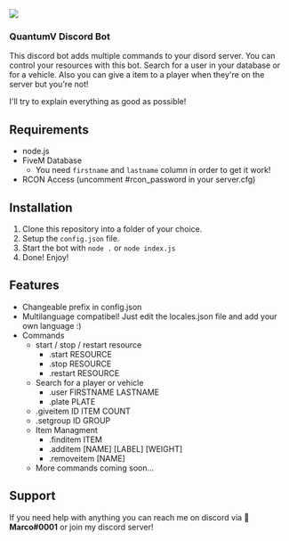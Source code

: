 <img src="https://quantumv.de/forum-header.png">
<h3>QuantumV Discord Bot</h3>
<p>This discord bot adds multiple commands to your disord server. You can control your resources with this bot. Search for a user in your database or for a vehicle. Also you can give a item to a player when they're on the server but you're not!</p>
<p>I'll try to explain everything as good as possible!</p>

<h2>Requirements</h2>
<ul>
  <li>node.js</li>
  <li>FiveM Database
    <ul>
      <li>You need <code>firstname</code> and <code>lastname</code> column in order to get it work!</li>
    </ul>
  </li>
  <li>RCON Access (uncomment #rcon_password in your server.cfg)</li>
</ul>

<h2>Installation</h2>
<ol>
<li>Clone this repository into a folder of your choice.</li>
<li>Setup the <code>config.json</code> file.</li>
<li>Start the bot with <code>node .</code> or <code>node index.js</code></li>
<li>Done! Enjoy!</li>
</ol>

<h2>Features</h2>
<ul>
  <li>Changeable prefix in config.json</li>
  <li>Multilanguage compatibel! Just edit the locales.json file and add your own language :)</li>
  <li>Commands
    <ul>
      <li>start / stop / restart resource
      <ul>
          <li>.start RESOURCE</li>
          <li>.stop RESOURCE</li>
          <li>.restart RESOURCE</li>
        </ul>
      </li>
      <li>Search for a player or vehicle
        <ul>
          <li>.user FIRSTNAME LASTNAME</li>
          <li>.plate PLATE</li>
        </ul>
      </li>
      <li>.giveitem ID ITEM COUNT</li>
      <li>.setgroup ID GROUP</li>
      <li>Item Managment
        <ul>
          <li>.finditem ITEM</li>
          <li>.additem [NAME] [LABEL] [WEIGHT]</li>
          <li>.removeitem [NAME]</li>
        </ul>
      </li>
      <li>More commands coming soon...</li>
    </ul>
  </li>
</ul>



<h2>Support</h2>
<p>If you need help with anything you can reach me on discord via <b>👑 Marco#0001</b> or join my discord server!</p>
